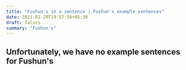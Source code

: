 ```yaml
---
title: "Fushun's in a sentence | Fushun's example sentences"
date: 2021-01-20T19:57:50+05:30
draft: falses
summary: "Fushun's"
---
```

## Unfortunately, we have no example sentences for Fushun's                 
